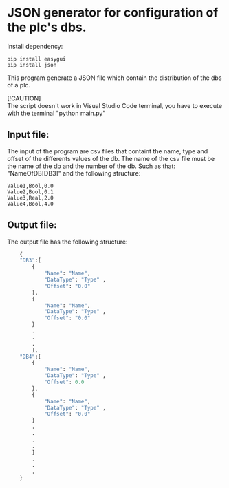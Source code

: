 # JSON generator for configuration of the plc's dbs.

Install dependency:
```
pip install easygui
pip install json
```

This program generate a JSON file which contain the distribution of the dbs of a plc.

[!CAUTION]  
The script doesn't work in Visual Studio Code terminal, you have to execute with the terminal "python main.py"

## Input file:
The input of the program are csv files that containt the name, type and offset of the differents values of the db.
The name of the csv file must be the name of the db and the number of the db. Such as that: "NameOfDB[DB3]" and the following structure:


```csv
Value1,Bool,0.0
Value2,Bool,0.1
Value3,Real,2.0
Value4,Bool,4.0
```
## Output file:
The output file has the following structure:
``` python
    {
    "DB3":[
        {
            "Name": "Name",
            "DataType": "Type" ,
            "Offset": "0.0"
        },
        {
            "Name": "Name",
            "DataType": "Type" ,
            "Offset": "0.0"
        }
        .
        .
        .
        ],
    "DB4":[
        {
            "Name": "Name",
            "DataType": "Type" ,
            "Offset": 0.0
        },
        {
            "Name": "Name",
            "DataType": "Type" ,
            "Offset": "0.0"
        }
        .
        .
        .
        .
        ]
        .
        .
        . 
    }
```